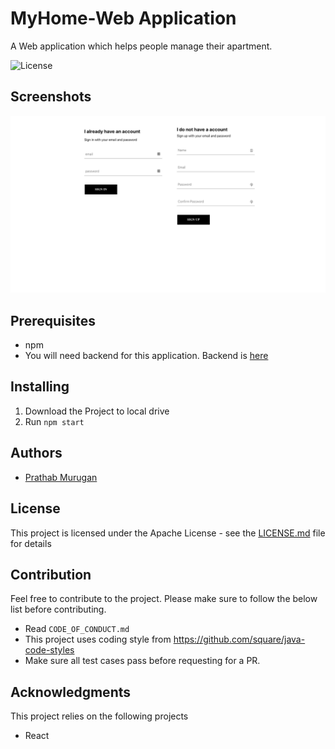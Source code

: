 # MyHome-Web Application

A Web application which helps people manage their apartment.

![License](https://img.shields.io/badge/License-Apache%202.0-blue.svg)


## Screenshots

![SignIn and SignUp page](./screens/Sign-in-and-sign-up.png)

## Prerequisites

* npm
* You will need backend for this application. Backend is [here](https://github.com/jmprathab/MyHome)

## Installing

1. Download the Project to local drive
2. Run `npm start`

## Authors

* [Prathab Murugan](https://github.com/jmprathab)

## License

This project is licensed under the Apache License - see the [LICENSE.md](LICENSE.md) file for details

## Contribution

Feel free to contribute to the project. Please make sure to follow the below list before contributing.

* Read `CODE_OF_CONDUCT.md`
* This project uses coding style from https://github.com/square/java-code-styles
* Make sure all test cases pass before requesting for a PR.

## Acknowledgments

This project relies on the following projects

* React
